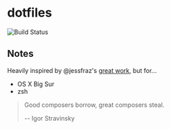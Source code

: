 # dotfiles

![Build Status](https://github.com/gaahrdner/dotfiles/workflows/ci/badge.svg)

## Notes

Heavily inspired by @jessfraz's [great work](https://github.com/jessfraz/dotfiles), but for...

* OS X Big Sur
* zsh

> Good composers borrow, great composers steal.
>
> -- Igor Stravinsky
